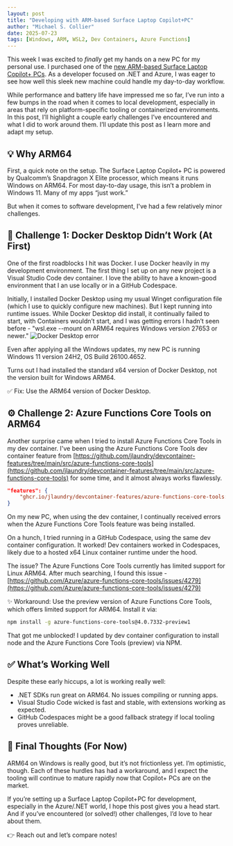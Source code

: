 ```yaml
---
layout: post
title: "Developing with ARM-based Surface Laptop Copilot+PC"
author: "Michael S. Collier"
date: 2025-07-23
tags: [Windows, ARM, WSL2, Dev Containers, Azure Functions]
---
```


This week I was excited to _finally_ get my hands on a new PC for my personal use.  I purchased one of the [new ARM-based Surface Laptop Copilot+ PCs](https://www.microsoft.com/en-us/store/configure/surface-laptop-15-inch/8mzbmmcjzqc4). As a developer focused on .NET and Azure, I was eager to see how well this sleek new machine could handle my day-to-day workflow.

While performance and battery life have impressed me so far, I’ve run into a few bumps in the road when it comes to local development, especially in areas that rely on platform-specific tooling or containerized environments. In this post, I’ll highlight a couple early challenges I’ve encountered and what I did to work around them. I’ll update this post as I learn more and adapt my setup.

## :bulb: Why ARM64

First, a quick note on the setup. The Surface Laptop Copilot+ PC is powered by Qualcomm’s Snapdragon X Elite processor, which means it runs Windows on ARM64. For most day-to-day usage, this isn’t a problem in Windows 11. Many of my apps “just work.”

But when it comes to software development, I've had a few relatively minor challenges.

## :construction: Challenge 1: Docker Desktop Didn’t Work (At First)

One of the first roadblocks I hit was Docker. I use Docker heavily in my development environment. The first thing I set up on any new project is a Visual Studio Code dev container. I love the ability to have a known-good environment that I an use locally or in a GitHub Codespace.

Initially, I installed Docker Desktop using my usual Winget configuration file (which I use to quickly configure new machines). But I kept running into runtime issues. While Docker Desktop did install, it continually failed to start, with Containers wouldn’t start, and I was getting errors I hadn’t seen before - "wsl.exe --mount on ARM64 requires Windows version 27653 or newer."
![Docker Desktop error](/images/development-surface-snapdragon/docker-desktop-arm64-wsl-error-sm.png)

Even after applying all the Windows updates, my new PC is running Windows 11 version 24H2, OS Build 26100.4652.

Turns out I had installed the standard x64 version of Docker Desktop, not the version built for Windows ARM64.

✅ Fix: Use the ARM64 version of Docker Desktop.

## :gear: Challenge 2: Azure Functions Core Tools on ARM64

Another surprise came when I tried to install Azure Functions Core Tools in my dev container.  I've been using the Azure Functions Core Tools dev container feature from [https://github.com/jlaundry/devcontainer-features/tree/main/src/azure-functions-core-tools](https://github.com/jlaundry/devcontainer-features/tree/main/src/azure-functions-core-tools) for some time, and it almost always works flawlessly.  

```json
"features": {
    "ghcr.io/jlaundry/devcontainer-features/azure-functions-core-tools:1": {}
}
```

On my new PC, when using the dev container, I continually received errors when the Azure Functions Core Tools feature was being installed.

On a hunch, I tried running in a GitHub Codespace, using the same dev container configuration. It worked!  Dev containers worked in Codespaces, likely due to a hosted x64 Linux container runtime under the hood.

The issue?  The Azure Functions Core Tools currently has limited support for Linux ARM64. After much searching, I found this issue - [https://github.com/Azure/azure-functions-core-tools/issues/4279](https://github.com/Azure/azure-functions-core-tools/issues/4279)

:sparkles: Workaround: Use the preview version of Azure Functions Core Tools, which offers limited support for ARM64. Install it via:

```bash
npm install -g azure-functions-core-tools@4.0.7332-preview1
```

That got me unblocked!  I updated by dev container configuration to install node and the Azure Functions Core Tools (preview) via NPM.

## :white_check_mark: What’s Working Well

Despite these early hiccups, a lot is working really well:

- .NET SDKs run great on ARM64. No issues compiling or running apps.
- Visual Studio Code wicked is fast and stable, with extensions working as expected.
- GitHub Codespaces might be a good fallback strategy if local tooling proves unreliable.

## :thought_balloon: Final Thoughts (For Now)

ARM64 on Windows is really good, but it’s not frictionless yet. I’m optimistic, though. Each of these hurdles has had a workaround, and I expect the tooling will continue to mature rapidly now that Copilot+ PCs are on the market.

If you’re setting up a Surface Laptop Copilot+PC for development, especially in the Azure/.NET world, I hope this post gives you a head start. And if you’ve encountered (or solved!) other challenges, I’d love to hear about them.

:point_right: Reach out and let’s compare notes!
